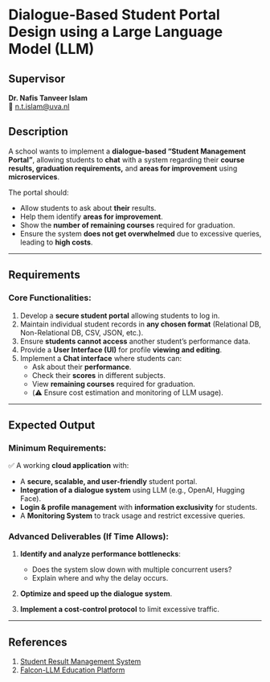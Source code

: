 # Dialogue-Based Student Portal Design using a Large Language Model (LLM)

## Supervisor
**Dr. Nafis Tanveer Islam**  
📧 [n.t.islam@uva.nl](mailto:n.t.islam@uva.nl)  

## Description  
A school wants to implement a **dialogue-based “Student Management Portal”**, allowing students to **chat** with a system regarding their **course results, graduation requirements,** and **areas for improvement** using **microservices**.  

The portal should:  
- Allow students to ask about **their** results.  
- Help them identify **areas for improvement**.  
- Show the **number of remaining courses** required for graduation.  
- Ensure the system **does not get overwhelmed** due to excessive queries, leading to **high costs**.  

---

## Requirements  

### **Core Functionalities:**  
1. Develop a **secure student portal** allowing students to log in.  
2. Maintain individual student records in **any chosen format** (Relational DB, Non-Relational DB, CSV, JSON, etc.).  
3. Ensure **students cannot access** another student’s performance data.  
4. Provide a **User Interface (UI)** for profile **viewing and editing**.  
5. Implement a **Chat interface** where students can:  
   - Ask about their **performance**.  
   - Check their **scores** in different subjects.  
   - View **remaining courses** required for graduation.  
   - (⚠️ Ensure cost estimation and monitoring of LLM usage).  

---

## **Expected Output**  

### **Minimum Requirements:**  
✅ A working **cloud application** with:  
- A **secure, scalable, and user-friendly** student portal.  
- **Integration of a dialogue system** using LLM (e.g., OpenAI, Hugging Face).  
- **Login & profile management** with **information exclusivity** for students.  
- A **Monitoring System** to track usage and restrict excessive queries.  

### **Advanced Deliverables (If Time Allows):**  
1. **Identify and analyze performance bottlenecks**:  
   - Does the system slow down with multiple concurrent users?  
   - Explain where and why the delay occurs.  

2. **Optimize and speed up the dialogue system**.  

3. **Implement a cost-control protocol** to limit excessive traffic.  

---

## **References**  
1. [Student Result Management System](https://github.com/shubhamsatishkumbhar/Student-Result-ManagementSystem-SRMS-)  
2. [Falcon-LLM Education Platform](https://github.com/roshnn24/Falcon-LLM-Education-Platform)  
